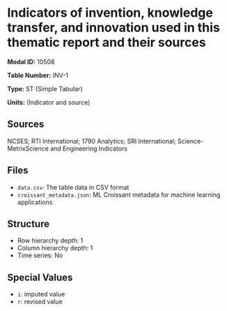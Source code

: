 # Indicators of invention, knowledge transfer, and innovation used in this thematic report and their sources

**Modal ID:** 10508

**Table Number:** INV-1

**Type:** ST (Simple Tabular)

**Units:** (Indicator and source)

## Sources

NCSES; RTI International; 1790 Analytics; SRI International; Science-MetrixScience and Engineering Indicators

## Files

- `data.csv`: The table data in CSV format
- `croissant_metadata.json`: ML Croissant metadata for machine learning applications

## Structure

- Row hierarchy depth: 1
- Column hierarchy depth: 1
- Time series: No

## Special Values

- `i`: imputed value
- `r`: revised value
